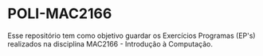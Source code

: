 # POLI-MAC2166
Esse repositório tem como objetivo guardar os Exercícios Programas (EP's) realizados na disciplina MAC2166 - Introdução à Computação.

